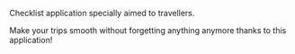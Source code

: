 Checklist application specially aimed to travellers. 

Make your trips smooth without forgetting anything anymore thanks to this application!